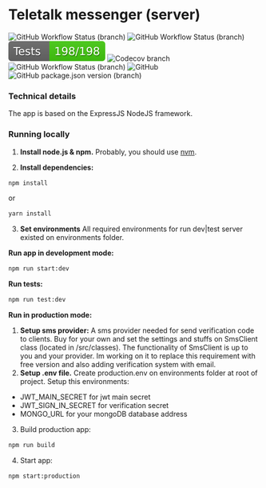# Teletalk messenger (server)

![GitHub Workflow Status (branch)](https://img.shields.io/github/workflow/status/s-stalwart-s/teletalk-server/Teletalk%20Server%20CI/teletalk-server-main?label=CI)
![GitHub Workflow Status (branch)](https://img.shields.io/github/workflow/status/s-stalwart-s/teletalk-server/Teletalk%20Server%20Build/teletalk-server-main?label=Build)
![Test](test/badge.svg)
![Codecov branch](https://img.shields.io/codecov/c/github/s-stalwart-s/teletalk-server/teletalk-server-main?label=Coverage)
![GitHub Workflow Status (branch)](https://img.shields.io/github/workflow/status/s-stalwart-s/teletalk-server/Teletalk%20Server%20Code%20Style/teletalk-server-main?label=Code%20style)
![GitHub](https://img.shields.io/github/license/s-stalwart-s/teletalk-server?label=License)
![GitHub package.json version (branch)](https://img.shields.io/github/package-json/v/S-STALWART-S/teletalk-server/teletalk-server-main?label=Version)

<!-- [![GitHub Super-Linter](https://github.com/<OWNER>/<REPOSITORY>/workflows/Lint%20Code%20Base/badge.svg)](https://github.com/marketplace/actions/super-linter) -->
<!-- [![Known Vulnerabilities](https://snyk.io/test/github/s-stalwart-s/teletalk-server/badge.svg)](https://snyk.io/test/github/s-stalwart-s/teletalk-server) -->
<!-- [![Code style](https://github.com/S-STALWART-S/teletalk-server/actions/workflows/codeStyle.yml/badge.svg?branch=teletalk-server-main)](https://github.com/S-STALWART-S/teletalk-server/actions/workflows/codeStyle.yml) -->

### Technical details

The app is based on the ExpressJS NodeJS framework.

### Running locally

1. **Install node.js & npm.**
   Probably, you should use [nvm](https://github.com/nvm-sh/nvm).

2. **Install dependencies:**

```bash
npm install
```

or

```bash
yarn install
```

3. **Set environments**
   All required environments for run dev|test server existed on environments folder.

**Run app in development mode:**

```bash
npm run start:dev
```

**Run tests:**

```bash
npm run test:dev
```

**Run in production mode:**

1. **Setup sms provider:**
   A sms provider needed for send verification code to clients. Buy for your own and set the settings and stuffs on SmsClient class (located in /src/classes). The functionality of SmsClient is up to you and your provider. Im working on it to replace this requirement with free version and also adding verification system with email.
2. **Setup .env file.**
   Create production.env on environments folder at root of project. Setup this environments:

- JWT_MAIN_SECRET for jwt main secret
- JWT_SIGN_IN_SECRET for verification secret
- MONGO_URL for your mongoDB database address

3. Build production app:

```bash
npm run build
```

4. Start app:

```bash
npm start:production
```
